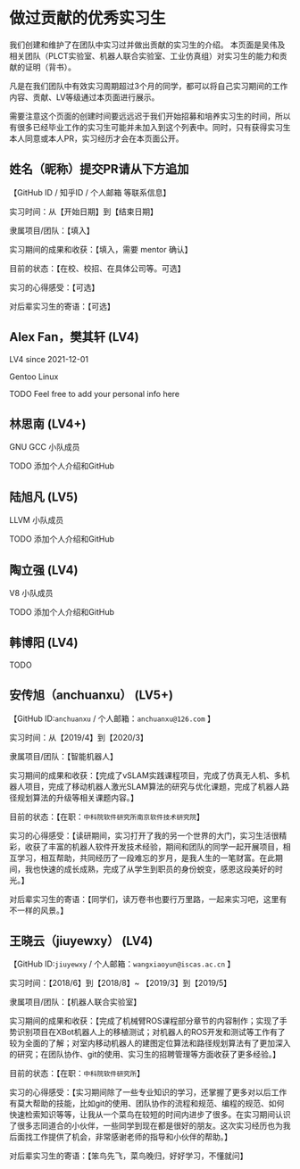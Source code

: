 # 做过贡献的优秀实习生

我们创建和维护了在团队中实习过并做出贡献的实习生的介绍。
本页面是吴伟及相关团队（PLCT实验室、机器人联合实验室、工业仿真组）对实习生的能力和贡献的证明（背书）。

凡是在我们团队中有效实习周期超过3个月的同学，都可以将自己实习期间的工作内容、贡献、LV等级通过本页面进行展示。

需要注意这个页面的创建时间要远远迟于我们开始招募和培养实习生的时间，所以有很多已经毕业工作的实习生可能并未加入到这个列表中。同时，只有获得实习生本人同意或本人PR，实习经历才会在本页面公开。

## 姓名（昵称）提交PR请从下方追加

【GitHub ID / 知乎ID / 个人邮箱 等联系信息】

实习时间：从【开始日期】到【结束日期】

隶属项目/团队：【填入】

实习期间的成果和收获：【填入，需要 mentor 确认】

目前的状态：【在校、校招、在具体公司等。可选】

实习的心得感受：【可选】

对后辈实习生的寄语：【可选】

## Alex Fan，樊其轩 (LV4)

LV4 since 2021-12-01

Gentoo Linux

TODO Feel free to add your personal info here

## 林思南 (LV4+)

GNU GCC 小队成员

TODO 添加个人介绍和GitHub

## 陆旭凡 (LV5)

LLVM 小队成员

TODO 添加个人介绍和GitHub

## 陶立强 (LV4)

V8 小队成员

TODO 添加个人介绍和GitHub

## 韩博阳 (LV4)

TODO

## 安传旭（anchuanxu） (LV5+)

【GitHub ID:`anchuanxu` / 个人邮箱：`anchuanxu@126.com` 】

实习时间：从【2019/4】到【2020/3】

隶属项目/团队：【智能机器人】

实习期间的成果和收获：【完成了vSLAM实践课程项目，完成了仿真无人机、多机器人项目，完成了移动机器人激光SLAM算法的研究与优化课题，完成了机器人路径规划算法的升级等相关课题内容。】

目前的状态：【在职：`中科院软件研究所南京软件技术研究院`】

实习的心得感受：【读研期间，实习打开了我的另一个世界的大门，实习生活很精彩，收获了丰富的机器人软件开发技术经验，期间和团队的同学一起开展项目，相互学习，相互帮助，共同经历了一段难忘的岁月，是我人生的一笔财富。在此期间，我也快速的成长成熟，完成了从学生到职员的身份蜕变，感恩这段美好的时光。】

对后辈实习生的寄语：【同学们，读万卷书也要行万里路，一起来实习吧，这里有不一样的风景。】

## 王晓云（jiuyewxy） (LV4)

【GitHub ID:`jiuyewxy` / 个人邮箱：`wangxiaoyun@iscas.ac.cn` 】

实习时间：【2018/6】到【2018/8】~  【2019/3】到【2019/5】

隶属项目/团队：【机器人联合实验室】

实习期间的成果和收获：【完成了机械臂ROS课程部分章节的内容制作；实现了手势识别项目在XBot机器人上的移植测试；对机器人的ROS开发和测试等工作有了较为全面的了解；对室内移动机器人的建图定位算法和路径规划算法有了更加深入的研究；在团队协作、git的使用、实习生的招聘管理等方面收获了更多经验。】

目前的状态：【在职：`中科院软件研究所`】

实习的心得感受：【实习期间除了一些专业知识的学习，还掌握了更多对以后工作有莫大帮助的技能，比如git的使用、团队协作的流程和规范、编程的规范、如何快速检索知识等等，让我从一个菜鸟在较短的时间内进步了很多。在实习期间认识了很多志同道合的小伙伴，一些同学到现在都是很好的朋友。这次实习经历也为我后面找工作提供了机会，非常感谢老师的指导和小伙伴的帮助。】

对后辈实习生的寄语：【笨鸟先飞，菜鸟晚归，好好学习，不懂就问】

